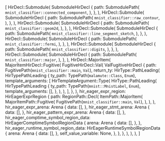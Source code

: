 [
    HirDecl::Submodule(
        SubmoduleHirDecl {
            path: SubmodulePath(
                `mnist_classifier::connected_component`,
            ),
        },
    ),
    HirDecl::Submodule(
        SubmoduleHirDecl {
            path: SubmodulePath(
                `mnist_classifier::raw_contour`,
            ),
        },
    ),
    HirDecl::Submodule(
        SubmoduleHirDecl {
            path: SubmodulePath(
                `mnist_classifier::geom2d`,
            ),
        },
    ),
    HirDecl::Submodule(
        SubmoduleHirDecl {
            path: SubmodulePath(
                `mnist_classifier::line_segment_sketch`,
            ),
        },
    ),
    HirDecl::Submodule(
        SubmoduleHirDecl {
            path: SubmodulePath(
                `mnist_classifier::fermi`,
            ),
        },
    ),
    HirDecl::Submodule(
        SubmoduleHirDecl {
            path: SubmodulePath(
                `mnist_classifier::digits`,
            ),
        },
    ),
    HirDecl::Submodule(
        SubmoduleHirDecl {
            path: SubmodulePath(
                `mnist_classifier::major`,
            ),
        },
    ),
    HirDecl::MajorItem(
        MajorItemHirDecl::Fugitive(
            FugitiveHirDecl::Val(
                ValFugitiveHirDecl {
                    path: FugitivePath(`mnist_classifier::main`, `Val`),
                    return_ty: HirType::PathLeading(
                        HirTypePathLeading {
                            ty_path: TypePath(`malamute::Class`, `Enum`),
                            template_arguments: [
                                HirTemplateArgument::Type(
                                    HirType::PathLeading(
                                        HirTypePathLeading {
                                            ty_path: TypePath(`mnist::MnistLabel`, `Enum`),
                                            template_arguments: [],
                                        },
                                    ),
                                ),
                            ],
                        },
                    ),
                    hir_eager_expr_region: HirEagerExprRegion {
                        path: RegionPath::Decl(
                            ItemPath::MajorItem(
                                MajorItemPath::Fugitive(
                                    FugitivePath(`mnist_classifier::main`, `Val`),
                                ),
                            ),
                        ),
                        hir_eager_expr_arena: Arena {
                            data: [],
                        },
                        hir_eager_stmt_arena: Arena {
                            data: [],
                        },
                        hir_eager_pattern_expr_arena: Arena {
                            data: [],
                        },
                        hir_eager_comptime_symbol_region_data: HirEagerComptimeSymbolRegionData {
                            arena: Arena {
                                data: [],
                            },
                        },
                        hir_eager_runtime_symbol_region_data: HirEagerRuntimeSymbolRegionData {
                            arena: Arena {
                                data: [],
                            },
                            self_value_variable: None,
                        },
                    },
                },
            ),
        ),
    ),
]